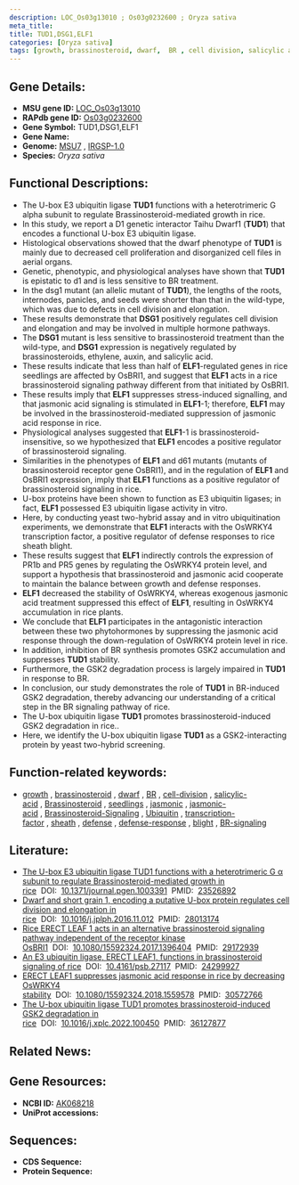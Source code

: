 ```yaml
---
description: LOC_Os03g13010 ; Os03g0232600 ; Oryza sativa
meta_title:
title: TUD1,DSG1,ELF1
categories: [Oryza sativa]
tags: [growth, brassinosteroid, dwarf,  BR , cell division, salicylic acid, Brassinosteroid, seedlings, jasmonic, jasmonic acid, Brassinosteroid Signaling, Ubiquitin, transcription factor, sheath, defense, defense response, blight, BR, BR signaling]
---
```


## Gene Details:
- **MSU gene ID:** [LOC_Os03g13010](http://rice.uga.edu/cgi-bin/ORF_infopage.cgi?orf=LOC_Os03g13010)  
- **RAPdb gene ID:** [Os03g0232600](https://rapdb.dna.affrc.go.jp/locus/?name=Os03g0232600)  
- **Gene Symbol:** TUD1,DSG1,ELF1
- **Gene Name:**
- **Genome:**  [MSU7](http://rice.uga.edu/)&nbsp;,&nbsp;[IRGSP-1.0](https://rapdb.dna.affrc.go.jp/download/irgsp1.html)
- **Species:** *Oryza sativa*

## Functional Descriptions:
   - The U-box E3 ubiquitin ligase **TUD1** functions with a heterotrimeric G alpha subunit to regulate Brassinosteroid-mediated growth in rice.
   - In this study, we report a D1 genetic interactor Taihu Dwarf1 (**TUD1**) that encodes a functional U-box E3 ubiquitin ligase.
   - Histological observations showed that the dwarf phenotype of **TUD1** is mainly due to decreased cell proliferation and disorganized cell files in aerial organs.
   - Genetic, phenotypic, and physiological analyses have shown that **TUD1** is epistatic to d1 and is less sensitive to BR treatment.
   - In the dsg1 mutant (an allelic mutant of **TUD1**), the lengths of the roots, internodes, panicles, and seeds were shorter than that in the wild-type, which was due to defects in cell division and elongation.
   - These results demonstrate that **DSG1** positively regulates cell division and elongation and may be involved in multiple hormone pathways.
   - The **DSG1** mutant is less sensitive to brassinosteroid treatment than the wild-type, and **DSG1** expression is negatively regulated by brassinosteroids, ethylene, auxin, and salicylic acid.
   - These results indicate that less than half of **ELF1**-regulated genes in rice seedlings are affected by OsBRI1, and suggest that **ELF1** acts in a rice brassinosteroid signaling pathway different from that initiated by OsBRI1.
   - These results imply that **ELF1** suppresses stress-induced signalling, and that jasmonic acid signaling is stimulated in **ELF1**-1; therefore, **ELF1** may be involved in the brassinosteroid-mediated suppression of jasmonic acid response in rice.
   - Physiological analyses suggested that **ELF1**-1 is brassinosteroid-insensitive, so we hypothesized that **ELF1** encodes a positive regulator of brassinosteroid signaling.
   - Similarities in the phenotypes of **ELF1** and d61 mutants (mutants of brassinosteroid receptor gene OsBRI1), and in the regulation of **ELF1** and OsBRI1 expression, imply that **ELF1** functions as a positive regulator of brassinosteroid signaling in rice.
   - U-box proteins have been shown to function as E3 ubiquitin ligases; in fact, **ELF1** possessed E3 ubiquitin ligase activity in vitro.
   - Here, by conducting yeast two-hybrid assay and in vitro ubiquitination experiments, we demonstrate that **ELF1** interacts with the OsWRKY4 transcription factor, a positive regulator of defense responses to rice sheath blight.
   - These results suggest that **ELF1** indirectly controls the expression of PR1b and PR5 genes by regulating the OsWRKY4 protein level, and support a hypothesis that brassinosteroid and jasmonic acid cooperate to maintain the balance between growth and defense responses.
   - **ELF1** decreased the stability of OsWRKY4, whereas exogenous jasmonic acid treatment suppressed this effect of **ELF1**, resulting in OsWRKY4 accumulation in rice plants.
   - We conclude that **ELF1** participates in the antagonistic interaction between these two phytohormones by suppressing the jasmonic acid response through the down-regulation of OsWRKY4 protein level in rice.
   - In addition, inhibition of BR synthesis promotes GSK2 accumulation and suppresses **TUD1** stability.
   - Furthermore, the GSK2 degradation process is largely impaired in **TUD1** in response to BR.
   - In conclusion, our study demonstrates the role of **TUD1** in BR-induced GSK2 degradation, thereby advancing our understanding of a critical step in the BR signaling pathway of rice.
   - The U-box ubiquitin ligase **TUD1** promotes brassinosteroid-induced GSK2 degradation in rice..
   - Here, we identify the U-box ubiquitin ligase **TUD1** as a GSK2-interacting protein by yeast two-hybrid screening.

## Function-related keywords:
   - [growth](/tags/growth/)&nbsp;,&nbsp;[brassinosteroid](/tags/brassinosteroid/)&nbsp;,&nbsp;[dwarf](/tags/dwarf/)&nbsp;,&nbsp;[BR](/tags/BR/)&nbsp;,&nbsp;[cell-division](/tags/cell-division/)&nbsp;,&nbsp;[salicylic-acid](/tags/salicylic-acid/)&nbsp;,&nbsp;[Brassinosteroid](/tags/Brassinosteroid/)&nbsp;,&nbsp;[seedlings](/tags/seedlings/)&nbsp;,&nbsp;[jasmonic](/tags/jasmonic/)&nbsp;,&nbsp;[jasmonic-acid](/tags/jasmonic-acid/)&nbsp;,&nbsp;[Brassinosteroid-Signaling](/tags/Brassinosteroid-Signaling/)&nbsp;,&nbsp;[Ubiquitin](/tags/Ubiquitin/)&nbsp;,&nbsp;[transcription-factor](/tags/transcription-factor/)&nbsp;,&nbsp;[sheath](/tags/sheath/)&nbsp;,&nbsp;[defense](/tags/defense/)&nbsp;,&nbsp;[defense-response](/tags/defense-response/)&nbsp;,&nbsp;[blight](/tags/blight/)&nbsp;,&nbsp;[BR-signaling](/tags/BR-signaling/)

## Literature:
   - [The U-box E3 ubiquitin ligase TUD1 functions with a heterotrimeric G α subunit to regulate Brassinosteroid-mediated growth in rice](https://www.doi.org/10.1371/journal.pgen.1003391)&nbsp;&nbsp;DOI:&nbsp;&nbsp;[10.1371/journal.pgen.1003391](https://www.doi.org/10.1371/journal.pgen.1003391)&nbsp;&nbsp;PMID:&nbsp;&nbsp;[23526892](https://pubmed.ncbi.nlm.nih.gov/23526892/)
   - [Dwarf and short grain 1, encoding a putative U-box protein regulates cell division and elongation in rice](https://www.doi.org/10.1016/j.jplph.2016.11.012)&nbsp;&nbsp;DOI:&nbsp;&nbsp;[10.1016/j.jplph.2016.11.012](https://www.doi.org/10.1016/j.jplph.2016.11.012)&nbsp;&nbsp;PMID:&nbsp;&nbsp;[28013174](https://pubmed.ncbi.nlm.nih.gov/28013174/)
   - [Rice ERECT LEAF 1 acts in an alternative brassinosteroid signaling pathway independent of the receptor kinase OsBRI1](https://www.doi.org/10.1080/15592324.2017.1396404)&nbsp;&nbsp;DOI:&nbsp;&nbsp;[10.1080/15592324.2017.1396404](https://www.doi.org/10.1080/15592324.2017.1396404)&nbsp;&nbsp;PMID:&nbsp;&nbsp;[29172939](https://pubmed.ncbi.nlm.nih.gov/29172939/)
   - [An E3 ubiquitin ligase, ERECT LEAF1, functions in brassinosteroid signaling of rice](https://www.doi.org/10.4161/psb.27117)&nbsp;&nbsp;DOI:&nbsp;&nbsp;[10.4161/psb.27117](https://www.doi.org/10.4161/psb.27117)&nbsp;&nbsp;PMID:&nbsp;&nbsp;[24299927](https://pubmed.ncbi.nlm.nih.gov/24299927/)
   - [ERECT LEAF1 suppresses jasmonic acid response in rice by decreasing OsWRKY4 stability](https://www.doi.org/10.1080/15592324.2018.1559578)&nbsp;&nbsp;DOI:&nbsp;&nbsp;[10.1080/15592324.2018.1559578](https://www.doi.org/10.1080/15592324.2018.1559578)&nbsp;&nbsp;PMID:&nbsp;&nbsp;[30572766](https://pubmed.ncbi.nlm.nih.gov/30572766/)
   - [The U-box ubiquitin ligase TUD1 promotes brassinosteroid-induced GSK2 degradation in rice](https://www.doi.org/10.1016/j.xplc.2022.100450)&nbsp;&nbsp;DOI:&nbsp;&nbsp;[10.1016/j.xplc.2022.100450](https://www.doi.org/10.1016/j.xplc.2022.100450)&nbsp;&nbsp;PMID:&nbsp;&nbsp;[36127877](https://pubmed.ncbi.nlm.nih.gov/36127877/)

## Related News:

## Gene Resources:
- **NCBI ID:**  [AK068218](http://www.ncbi.nlm.nih.gov/nuccore/AK068218)
- **UniProt accessions:** [](https://www.uniprot.org/uniprotkb//entry)

## Sequences:
- **CDS Sequence:**
- **Protein Sequence:**
